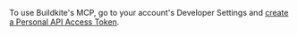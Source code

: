 To use Buildkite's MCP, go to your account's Developer Settings and [create a Personal API Access Token](https://buildkite.com/user/api-access-tokens/new?scopes[]=read_pipelines).
